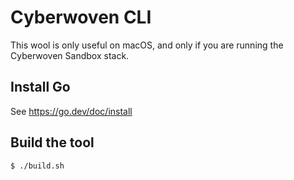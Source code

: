 # Cyberwoven CLI

This wool is only useful on macOS, and only if you are running the Cyberwoven Sandbox stack.

## Install Go
See https://go.dev/doc/install

## Build the tool

```shell
$ ./build.sh
```

